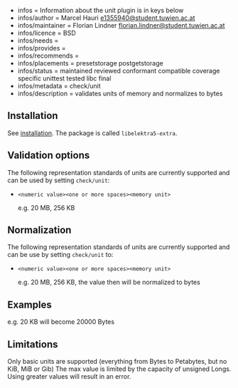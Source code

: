 - infos = Information about the unit plugin is in keys below
- infos/author = Marcel Hauri <e1355940@student.tuwien.ac.at>
- infos/maintainer = Florian Lindner <florian.lindner@student.tuwien.ac.at>
- infos/licence = BSD
- infos/needs =
- infos/provides =
- infos/recommends =
- infos/placements = presetstorage postgetstorage
- infos/status = maintained reviewed conformant compatible coverage specific unittest tested libc final
- infos/metadata = check/unit
- infos/description = validates units of memory and normalizes to bytes

## Installation

See [installation](/doc/INSTALL.md).
The package is called `libelektra5-extra`.

## Validation options

The following representation standards of units are currently supported and can be used by setting `check/unit`:

- `<numeric value><one or more spaces><memory unit>`

  e.g. 20 MB, 256 KB

## Normalization

The following representation standards of units are currently supported and can be use by setting `check/unit` to:

- `<numeric value><one or more spaces><memory unit>`

  e.g. 20 MB, 256 KB, the value then will be normalized to bytes

## Examples

e.g. 20 KB will become 20000 Bytes

## Limitations

Only basic units are supported (everything from Bytes to Petabytes, but no KiB, MiB or Gib)
The max value is limited by the capacity of unsigned Longs. Using greater values will result
in an error.
